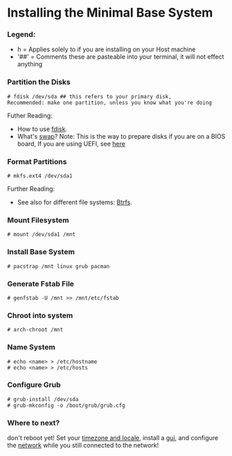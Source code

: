 # Installing the Minimal Base System
### Legend: 
* h = Applies solely to if you are installing on your Host machine
* '##' = Comments these are pasteable into your terminal, it will not effect anything

### Partition the Disks
    # fdisk /dev/sda ## this refers to your primary disk, 
    Recommended: make one partition, unless you know what you're doing 
Futher Reading:
* How to use [fdisk](https://wiki.archlinux.org/index.php/Fdisk).
* What's [swap](https://wiki.archlinux.org/index.php/Swap)?
Note: This is the way to prepare disks if you are on a BIOS board, If you are using UEFI, see [here](https://github.com/AriShashivkopanazak/arch-linux-guide/blob/master/guide/uefi.md)
### Format Partitions
    # mkfs.ext4 /dev/sda1
Further Reading:
* See also for different file systems: [Btrfs](http://wiki.archlinux.org/index.php/Btrfs).
### Mount Filesystem
    # mount /dev/sda1 /mnt
### Install Base System
    # pacstrap /mnt linux grub pacman
### Generate Fstab File
    # genfstab -U /mnt >> /mnt/etc/fstab
### Chroot into system
    # arch-chroot /mnt
### Name System
    # echo <name> > /etc/hostname
    # echo <name> > /etc/hosts
### Configure Grub
    # grub-install /dev/sda
    # grub-mkconfig -o /boot/grub/grub.cfg
### Where to next?
don't reboot yet! Set your [timezone and locale](https://github.com/AriShashivkopanazak/arch-linux-guide/blob/master/guide/setup.md), install a [gui](https://github.com/AriShashivkopanazak/arch-linux-guide/blob/master/guide/gui.md), and configure the [network](https://github.com/AriShashivkopanazak/arch-linux-guide/blob/master/guide/network.md) while you still connected to the network!

